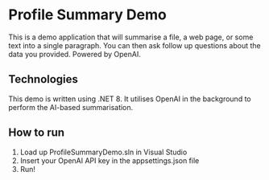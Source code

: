 # Profile Summary Demo

This is a demo application that will summarise a file, a web page, or some text into a single paragraph. You can then ask follow up questions about the data you provided. Powered by OpenAI.

## Technologies
This demo is written using .NET 8. It utilises OpenAI in the background to perform the AI-based summarisation.

## How to run
1. Load up ProfileSummaryDemo.sln in Visual Studio
2. Insert your OpenAI API key in the appsettings.json file
3. Run!